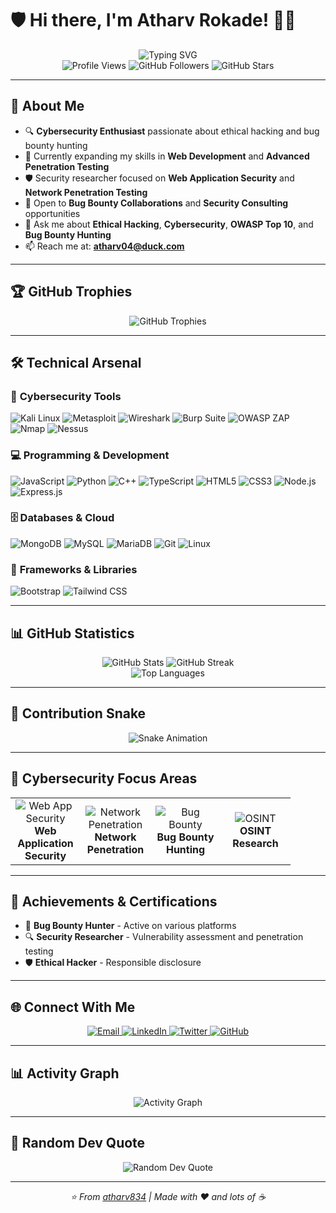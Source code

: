 # 🛡️ Hi there, I'm Atharv Rokade! 👨‍💻

<div align="center">
  <img src="https://readme-typing-svg.herokuapp.com?font=Fira+Code&size=30&duration=3000&pause=1000&color=00FF41&center=true&vCenter=true&random=false&width=600&height=100&lines=CyberSecurity+Enthusiast;Ethical+Hacker+%26+Bug+Hunter;Web+Developer+%26+Pentester;Security+Researcher" alt="Typing SVG" />
</div>

<div align="center">
  <img src="https://komarev.com/ghpvc/?username=atharv834&color=brightgreen&style=flat-square&label=Profile+Views" alt="Profile Views" />
  <img src="https://img.shields.io/github/followers/atharv834?label=Followers&style=flat-square&color=blue" alt="GitHub Followers" />
  <img src="https://img.shields.io/github/stars/atharv834?label=Total%20Stars&style=flat-square&color=yellow" alt="GitHub Stars" />
</div>

---

## 🎯 About Me

- 🔍 **Cybersecurity Enthusiast** passionate about ethical hacking and bug bounty hunting
- 🌱 Currently expanding my skills in **Web Development** and **Advanced Penetration Testing**
- 🛡️ Security researcher focused on **Web Application Security** and **Network Penetration Testing**  
- 💼 Open to **Bug Bounty Collaborations** and **Security Consulting** opportunities
- 💬 Ask me about **Ethical Hacking**, **Cybersecurity**, **OWASP Top 10**, and **Bug Bounty Hunting**
- 📫 Reach me at: **atharv04@duck.com**

---

## 🏆 GitHub Trophies

<div align="center">
  <img src="https://github-profile-trophy.vercel.app/?username=atharv834&theme=matrix&no-frame=true&no-bg=true&margin-w=4&column=7" alt="GitHub Trophies" />
</div>

---

## 🛠️ Technical Arsenal

### 🔐 **Cybersecurity Tools**
<p align="left">
  <img src="https://img.shields.io/badge/Kali%20Linux-557C94?style=for-the-badge&logo=kalilinux&logoColor=white" alt="Kali Linux" />
  <img src="https://img.shields.io/badge/Metasploit-2C5AA0?style=for-the-badge&logo=metasploit&logoColor=white" alt="Metasploit" />
  <img src="https://img.shields.io/badge/Wireshark-1679A7?style=for-the-badge&logo=wireshark&logoColor=white" alt="Wireshark" />
  <img src="https://img.shields.io/badge/Burp%20Suite-FF6633?style=for-the-badge&logo=burpsuite&logoColor=white" alt="Burp Suite" />
  <img src="https://img.shields.io/badge/OWASP%20ZAP-00549e?style=for-the-badge&logo=owasp&logoColor=white" alt="OWASP ZAP" />
  <img src="https://img.shields.io/badge/Nmap-0078D4?style=for-the-badge&logo=nmap&logoColor=white" alt="Nmap" />
  <img src="https://img.shields.io/badge/Nessus-00C176?style=for-the-badge&logo=nessus&logoColor=white" alt="Nessus" />
</p>

### 💻 **Programming & Development**
<p align="left">
  <img src="https://img.shields.io/badge/JavaScript-F7DF1E?style=for-the-badge&logo=javascript&logoColor=black" alt="JavaScript" />
  <img src="https://img.shields.io/badge/Python-3776AB?style=for-the-badge&logo=python&logoColor=white" alt="Python" />
  <img src="https://img.shields.io/badge/C++-00599C?style=for-the-badge&logo=cplusplus&logoColor=white" alt="C++" />
  <img src="https://img.shields.io/badge/TypeScript-007ACC?style=for-the-badge&logo=typescript&logoColor=white" alt="TypeScript" />
  <img src="https://img.shields.io/badge/HTML5-E34F26?style=for-the-badge&logo=html5&logoColor=white" alt="HTML5" />
  <img src="https://img.shields.io/badge/CSS3-1572B6?style=for-the-badge&logo=css3&logoColor=white" alt="CSS3" />
  <img src="https://img.shields.io/badge/Node.js-43853D?style=for-the-badge&logo=node.js&logoColor=white" alt="Node.js" />
  <img src="https://img.shields.io/badge/Express.js-404D59?style=for-the-badge&logo=express&logoColor=white" alt="Express.js" />
</p>

### 🗄️ **Databases & Cloud**
<p align="left">
  <img src="https://img.shields.io/badge/MongoDB-4EA94B?style=for-the-badge&logo=mongodb&logoColor=white" alt="MongoDB" />
  <img src="https://img.shields.io/badge/MySQL-005C84?style=for-the-badge&logo=mysql&logoColor=white" alt="MySQL" />
  <img src="https://img.shields.io/badge/MariaDB-003545?style=for-the-badge&logo=mariadb&logoColor=white" alt="MariaDB" />
  <img src="https://img.shields.io/badge/Git-F05032?style=for-the-badge&logo=git&logoColor=white" alt="Git" />
  <img src="https://img.shields.io/badge/Linux-FCC624?style=for-the-badge&logo=linux&logoColor=black" alt="Linux" />
</p>

### 🎨 **Frameworks & Libraries**
<p align="left">
  <img src="https://img.shields.io/badge/Bootstrap-563D7C?style=for-the-badge&logo=bootstrap&logoColor=white" alt="Bootstrap" />
  <img src="https://img.shields.io/badge/TailwindCSS-38B2AC?style=for-the-badge&logo=tailwind-css&logoColor=white" alt="Tailwind CSS" />
</p>

---

## 📊 GitHub Statistics

<div align="center">
  <img src="https://github-readme-stats.vercel.app/api?username=atharv834&show_icons=true&theme=radical&hide_border=true&bg_color=0d1117&title_color=00ff41&icon_color=00ff41&text_color=ffffff" alt="GitHub Stats" />
  <img src="https://github-readme-streak-stats.herokuapp.com/?user=atharv834&theme=radical&hide_border=true&background=0d1117&stroke=00ff41&ring=00ff41&fire=00ff41&currStreakLabel=00ff41" alt="GitHub Streak" />
</div>

<div align="center">
  <img src="https://github-readme-stats.vercel.app/api/top-langs/?username=atharv834&layout=compact&theme=radical&hide_border=true&bg_color=0d1117&title_color=00ff41&text_color=ffffff" alt="Top Languages" />
</div>

---

## 🐍 Contribution Snake

<div align="center">
  <img src="https://github.com/anuraghazra/github-readme-stats/blob/master/generated_images/snake.svg?username=atharv834&theme=dark" alt="Snake Animation" />
</div>


---

## 🎯 Cybersecurity Focus Areas

<table align="center">
  <tr>
    <td align="center" width="96">
      <img src="https://img.shields.io/badge/Web%20App-Security-red?style=for-the-badge&logo=web&logoColor=white" alt="Web App Security" />
      <br><strong>Web Application<br>Security</strong>
    </td>
    <td align="center" width="96">
      <img src="https://img.shields.io/badge/Network-Penetration-blue?style=for-the-badge&logo=network&logoColor=white" alt="Network Penetration" />
      <br><strong>Network<br>Penetration</strong>
    </td>
    <td align="center" width="96">
      <img src="https://img.shields.io/badge/Bug%20Bounty-Hunting-green?style=for-the-badge&logo=bug&logoColor=white" alt="Bug Bounty" />
      <br><strong>Bug Bounty<br>Hunting</strong>
    </td>
    <td align="center" width="96">
      <img src="https://img.shields.io/badge/OSINT-Research-purple?style=for-the-badge&logo=search&logoColor=white" alt="OSINT" />
      <br><strong>OSINT<br>Research</strong>
    </td>
  </tr>
</table>

---

## 🏅 Achievements & Certifications

- 🎯 **Bug Bounty Hunter** - Active on various platforms
- 🔍 **Security Researcher** - Vulnerability assessment and penetration testing
- 🛡️ **Ethical Hacker** - Responsible disclosure 

---

## 🌐 Connect With Me

<div align="center">
  <a href="mailto:atharv04@duck.com">
    <img src="https://img.shields.io/badge/Email-D14836?style=for-the-badge&logo=protonmail&logoColor=white" alt="Email" />
  </a>
  <a href="https://linkedin.com/in/atharv-rokade">
    <img src="https://img.shields.io/badge/LinkedIn-0077B5?style=for-the-badge&logo=linkedin&logoColor=white" alt="LinkedIn" />
  </a>
  <a href="https://twitter.com/atharv834">
    <img src="https://img.shields.io/badge/Twitter-1DA1F2?style=for-the-badge&logo=twitter&logoColor=white" alt="Twitter" />
  </a>
  <a href="https://github.com/atharv834">
    <img src="https://img.shields.io/badge/GitHub-100000?style=for-the-badge&logo=github&logoColor=white" alt="GitHub" />
  </a>
</div>

---

## 📊 Activity Graph

<div align="center">
  <img src="https://github-readme-activity-graph.vercel.app/graph?username=atharv834&theme=react-dark&hide_border=true&bg_color=0d1117&color=00ff41&line=00ff41&point=ffffff" alt="Activity Graph" />
</div>

---

## 💭 Random Dev Quote

<div align="center">
  <img src="https://quotes-github-readme.vercel.app/api?type=horizontal&theme=radical" alt="Random Dev Quote" />
</div>

---

<div align="center">
  <i>⭐️ From <a href="https://github.com/atharv834">atharv834</a> | Made with ❤️ and lots of ☕</i>
</div>
